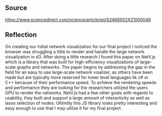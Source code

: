 ## Source
https://www.sciencedirect.com/science/article/pii/S2468502X21000048
## Reflection
On creating our initial network visualization for our final project I noticed the browser was struggling a little to render and handle the large network visualization in d3. After doing a little research I found this paper on NetV.js which is a library that was built for high-efficiency visualizations of large-scale graphs and networks. The paper begins by addressing the gap in the field for an easy to use large-scale network visalizer, as others have been made but are typically more reserved for lower level languages lik c# or C++ because of their performance speed. To achieve the rendering speeds and performance they are looking for the researchers utilized the users GPU to render the networks. NetV.js had a few other goals with regards to usability, they built and support a large amount of interactivity as well as lasso selection of nodes. Ultimitly this JS library looks pretty interesting and easy enough to use that I may utilize it for my final project.

